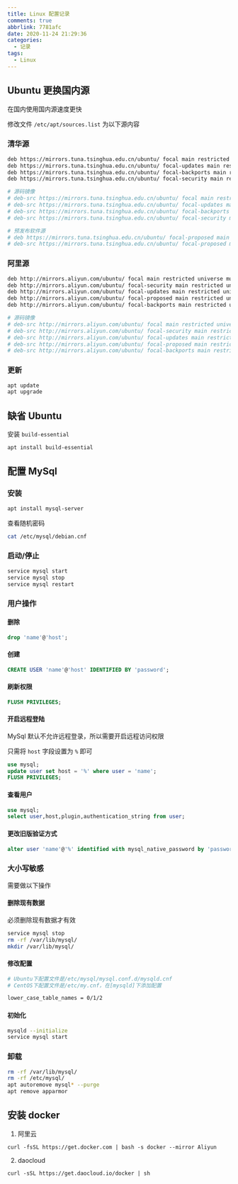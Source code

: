 ```yaml
---
title: Linux 配置记录
comments: true
abbrlink: 7781afc
date: 2020-11-24 21:29:36
categories:
  - 记录
tags:
  - Linux
---
```


## Ubuntu 更换国内源

在国内使用国内源速度更快

修改文件 `/etc/apt/sources.list` 为以下源内容

<!--more-->

### 清华源

```bash
deb https://mirrors.tuna.tsinghua.edu.cn/ubuntu/ focal main restricted universe multiverse
deb https://mirrors.tuna.tsinghua.edu.cn/ubuntu/ focal-updates main restricted universe multiverse
deb https://mirrors.tuna.tsinghua.edu.cn/ubuntu/ focal-backports main restricted universe multiverse
deb https://mirrors.tuna.tsinghua.edu.cn/ubuntu/ focal-security main restricted universe multiverse

# 源码镜像
# deb-src https://mirrors.tuna.tsinghua.edu.cn/ubuntu/ focal main restricted universe multiverse
# deb-src https://mirrors.tuna.tsinghua.edu.cn/ubuntu/ focal-updates main restricted universe multiverse
# deb-src https://mirrors.tuna.tsinghua.edu.cn/ubuntu/ focal-backports main restricted universe multiverse
# deb-src https://mirrors.tuna.tsinghua.edu.cn/ubuntu/ focal-security main restricted universe multiverse

# 预发布软件源
# deb https://mirrors.tuna.tsinghua.edu.cn/ubuntu/ focal-proposed main restricted universe multiverse
# deb-src https://mirrors.tuna.tsinghua.edu.cn/ubuntu/ focal-proposed main restricted universe multiverse
```

### 阿里源

```bash
deb http://mirrors.aliyun.com/ubuntu/ focal main restricted universe multiverse
deb http://mirrors.aliyun.com/ubuntu/ focal-security main restricted universe multiverse
deb http://mirrors.aliyun.com/ubuntu/ focal-updates main restricted universe multiverse
deb http://mirrors.aliyun.com/ubuntu/ focal-proposed main restricted universe multiverse
deb http://mirrors.aliyun.com/ubuntu/ focal-backports main restricted universe multiverse

# 源码镜像
# deb-src http://mirrors.aliyun.com/ubuntu/ focal main restricted universe multiverse
# deb-src http://mirrors.aliyun.com/ubuntu/ focal-security main restricted universe multiverse
# deb-src http://mirrors.aliyun.com/ubuntu/ focal-updates main restricted universe multiverse
# deb-src http://mirrors.aliyun.com/ubuntu/ focal-proposed main restricted universe multiverse
# deb-src http://mirrors.aliyun.com/ubuntu/ focal-backports main restricted universe multiver
```

### 更新

```bash
apt update
apt upgrade
```

## 缺省 Ubuntu

安装 `build-essential`

```bash
apt install build-essential
```

## 配置 MySql

### 安装

```bash
apt install mysql-server
```

查看随机密码

```bash
cat /etc/mysql/debian.cnf
```

### 启动/停止

```bash
service mysql start
service mysql stop
service mysql restart
```

### 用户操作

#### 删除

```sql
drop 'name'@'host';
```

#### 创建

```sql
CREATE USER 'name'@'host' IDENTIFIED BY 'password';
```

#### 刷新权限

```sql
FLUSH PRIVILEGES;
```

#### 开启远程登陆

MySql 默认不允许远程登录，所以需要开启远程访问权限

只需将 `host` 字段设置为 `%` 即可

```sql
use mysql;
update user set host = '%' where user = 'name';
FLUSH PRIVILEGES;
```

#### 查看用户

```sql
use mysql;
select user,host,plugin,authentication_string from user;
```

#### 更改旧版验证方式

```sql
alter user 'name'@'%' identified with mysql_native_password by 'password';
```

### 大小写敏感

需要做以下操作

#### 删除现有数据

必须删除现有数据才有效

```bash
service mysql stop
rm -rf /var/lib/mysql/
mkdir /var/lib/mysql/
```

#### 修改配置

```bash
# Ubuntu下配置文件是/etc/mysql/mysql.conf.d/mysqld.cnf
# CentOS下配置文件是/etc/my.cnf，在[mysqld]下添加配置

lower_case_table_names = 0/1/2
```

#### 初始化

```bash
mysqld --initialize
service mysql start
```

### 卸载

```bash
rm -rf /var/lib/mysql/
rm -rf /etc/mysql/
apt autoremove mysql* --purge
apt remove apparmor
```

## 安装 docker

1. 阿里云

```
curl -fsSL https://get.docker.com | bash -s docker --mirror Aliyun
```

2. daocloud

```
curl -sSL https://get.daocloud.io/docker | sh
```
